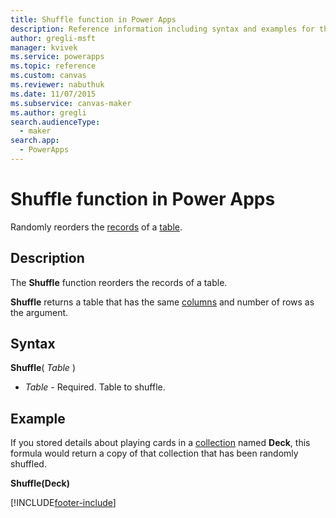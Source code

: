 ```yaml
---
title: Shuffle function in Power Apps
description: Reference information including syntax and examples for the Shuffle function in Power Apps.
author: gregli-msft
manager: kvivek
ms.service: powerapps
ms.topic: reference
ms.custom: canvas
ms.reviewer: nabuthuk
ms.date: 11/07/2015
ms.subservice: canvas-maker
ms.author: gregli
search.audienceType: 
  - maker
search.app: 
  - PowerApps
---
```

# Shuffle function in Power Apps
Randomly reorders the [records](../working-with-tables.md#records) of a [table](../working-with-tables.md).

## Description
The **Shuffle** function reorders the records of a table.

**Shuffle** returns a table that has the same [columns](../working-with-tables.md#columns) and number of rows as the argument.

## Syntax
**Shuffle**( *Table* )

* *Table* - Required.  Table to shuffle.

## Example
If you stored details about playing cards in a [collection](../working-with-data-sources.md#collections) named **Deck**, this formula would return a copy of that collection that has been randomly shuffled.

**Shuffle(Deck)**



[!INCLUDE[footer-include](../../../includes/footer-banner.md)]